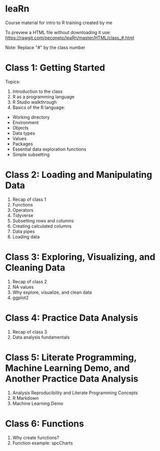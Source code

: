 # leaRn
Course material for intro to R training created by me

To preview a HTML file without downloading it use: https://rawgit.com/peconeto/leaRn/master/HTML/class_#.html

Note: Replace "#" by the class number

# Class 1: Getting Started

Topics:
1. Introduction to the class
2. R as a programming language
3. R Studio walkthrough
4. Basics of the R language:
- Working directory
- Environment
- Objects
- Data types
- Values
- Packages
- Essential data exploration functions
- Simple subsetting

# Class 2: Loading and Manipulating Data
1. Recap of class 1
2. Functions
3. Operators
4. Tidyverse
5. Subsetting rows and columns
6. Creating calculated columns
7. Data pipes
8. Loading data

# Class 3: Exploring, Visualizing, and Cleaning Data
1. Recap of class 2
2. NA values
3. Why explore, visualize, and clean data
4. ggplot2

# Class 4: Practice Data Analysis
1. Recap of class 3
2. Data analysis fundamentals

# Class 5: Literate Programming, Machine Learning Demo, and Another Practice Data Analysis
1. Analysis Reproducibility and Literate Programming Concepts
2. R Markdown
3. Machine Learning Demo

# Class 6: Functions
1. Why create functions?
2. Function example: spcCharts
